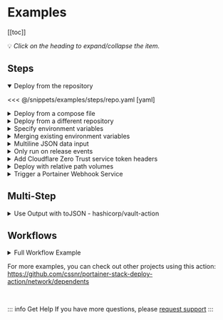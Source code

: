 # Examples

[[toc]]

💡 _Click on the heading to expand/collapse the item._

## Steps

<details open><summary>Deploy from the repository</summary>

<<< @/snippets/examples/steps/repo.yaml [yaml]

</details>
<details><summary>Deploy from a compose file</summary>

<<< @/snippets/examples/steps/file.yaml [yaml]

</details>
<details><summary>Deploy from a different repository</summary>

<<< @/snippets/examples/steps/other-repo.yaml [yaml]

</details>
<details><summary>Specify environment variables</summary>

<<< @/snippets/examples/steps/env.yaml [yaml]

</details>
<details><summary>Merging existing environment variables</summary>

<<< @/snippets/examples/steps/merge-env.yaml [yaml]

</details>
<details><summary>Multiline JSON data input</summary>

<<< @/snippets/examples/steps/json.yaml [yaml]

</details>
<details><summary>Only run on release events</summary>

This is done by setting: <span v-pre>`if: ${{ github.event_name == 'release' }}`</span>

<<< @/snippets/examples/steps/release.yaml [yaml]

</details>
<details><summary>Add Cloudflare Zero Trust service token headers </summary>

<<< @/snippets/examples/steps/cloudflare.yaml [yaml]

</details>
<details><summary>Deploy with relative path volumes <Badge type="tip" text="Business Edition" /></summary>

<<< @/snippets/examples/steps/path.yaml [yaml]

</details>
<details><summary>Trigger a Portainer Webhook Service <Badge type="tip" text="Webhook" /></summary>

<<< @/snippets/examples/steps/webhook.yaml [yaml]

This uses: [cssnr/web-request-action](https://github.com/cssnr/web-request-action)

</details>

## Multi-Step

<details><summary>Use Output with toJSON - hashicorp/vault-action</summary>

<<< @/snippets/examples/multi/tojson.yaml [yaml]

</details>

## Workflows

<details><summary>Full Workflow Example</summary>

<<< @/snippets/examples/workflows/full.yaml [yaml]

</details>

For more examples, you can check out other projects using this action:  
https://github.com/cssnr/portainer-stack-deploy-action/network/dependents

&nbsp;

::: info Get Help
If you have more questions, please [request support](https://github.com/cssnr/portainer-stack-deploy-action/discussions/categories/feature-requests)
:::

<style>
summary {
    color: var(--vp-c-brand-1);
}
summary:hover {
    filter: brightness(115%);
    /*color: var(--vp-c-indigo-2);*/
    /*text-decoration: underline;*/
    /*text-decoration-thickness: 1px;*/
}
</style>
